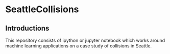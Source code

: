 # SeattleCollisions
## Introductions  
This repository consists of ipython or jupyter notebook which works around machine learning applications on a case study of collisions in Seattle.
